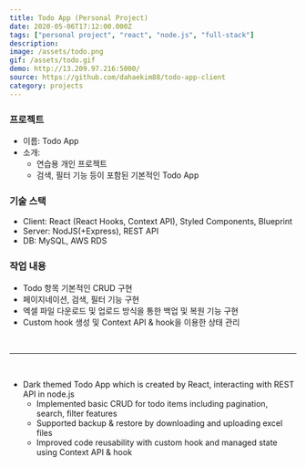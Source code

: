 ```yaml
---
title: Todo App (Personal Project)
date: 2020-05-06T17:12:00.000Z
tags: ["personal project", "react", "node.js", "full-stack"]
description:
image: /assets/todo.png
gif: /assets/todo.gif
demo: http://13.209.97.216:5000/
source: https://github.com/dahaekim88/todo-app-client
category: projects
---
```


### 프로젝트

- 이름: Todo App
- 소개:
  - 연습용 개인 프로젝트
  - 검색, 필터 기능 등이 포함된 기본적인 Todo App

### 기술 스택

- Client: React (React Hooks, Context API), Styled Components, Blueprint
- Server: NodJS(+Express), REST API
- DB: MySQL, AWS RDS

### 작업 내용

- Todo 항목 기본적인 CRUD 구현
- 페이지네이션, 검색, 필터 기능 구현
- 엑셀 파일 다운로드 및 업로드 방식을 통한 백업 및 복원 기능 구현
- Custom hook 생성 및 Context API & hook을 이용한 상태 관리

<br />

---

<br />

- Dark themed Todo App which is created by React, interacting with REST API in node.js
  - Implemented basic CRUD for todo items including pagination, search, filter features
  - Supported backup & restore by downloading and uploading excel files
  - Improved code reusability with custom hook and managed state using Context API & hook
